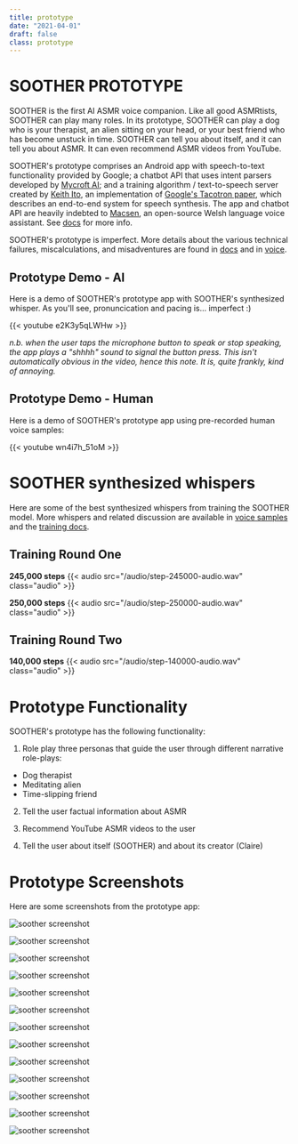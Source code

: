 ```yaml
---
title: prototype
date: "2021-04-01"
draft: false
class: prototype
---
```


# SOOTHER PROTOTYPE

SOOTHER is the first AI ASMR voice companion. Like all good ASMRtists, SOOTHER can play many roles. In its prototype, SOOTHER can play a dog who is your therapist, an alien sitting on your head, or your best friend who has become unstuck in time. SOOTHER can tell you about itself, and it can tell you about ASMR. It can even recommend ASMR videos from YouTube. 

SOOTHER's prototype comprises an Android app with speech-to-text functionality provided by Google; a chatbot API that uses intent parsers developed by [Mycroft AI](https://mycroft-ai.gitbook.io/docs/skill-development/user-interaction/intents); and a training algorithm / text-to-speech server created by [Keith Ito](https://github.com/keithito/tacotron), an implementation of [Google's Tacotron paper](https://google.github.io/tacotron/), which describes an end-to-end system for speech synthesis. The app and chatbot API are heavily indebted to [Macsen](http://techiaith.cymru/packages/macsen/?lang=en), an open-source Welsh language voice assistant. See [docs](/docs) for more info. 

SOOTHER's prototype is imperfect. More details about the various technical failures, miscalculations, and misadventures are found in [docs](/docs) and in [voice](/voice/002-soother-training-samples). 

## Prototype Demo - AI

Here is a demo of SOOTHER's prototype app with SOOTHER's synthesized whisper. As you'll see, pronuncication and pacing is... imperfect :) 

{{< youtube e2K3y5qLWHw >}}

*n.b. when the user taps the microphone button to speak or stop speaking, the app plays a "shhhh" sound to signal the button press. This isn't automatically obvious in the video, hence this note. It is, quite frankly, kind of annoying.*

## Prototype Demo - Human

Here is a demo of SOOTHER's prototype app using pre-recorded human voice samples: 

{{< youtube wn4i7h_51oM >}}

# SOOTHER synthesized whispers

Here are some of the best synthesized whispers from training the SOOTHER model. More whispers and related discussion are available in [voice samples](/voice/002-soother-training-samples) and the [training docs](/docs/002-training-soother).

## Training Round One

**245,000 steps**
{{< audio src="/audio/step-245000-audio.wav" class="audio" >}}

**250,000 steps**
{{< audio src="/audio/step-250000-audio.wav" class="audio" >}}

## Training Round Two

**140,000 steps**
{{< audio src="/audio/step-140000-audio.wav" class="audio" >}}

# Prototype Functionality

SOOTHER's prototype has the following functionality:

1. Role play three personas that guide the user through different narrative role-plays: 
- Dog therapist
- Meditating alien
- Time-slipping friend
2. Tell the user factual information about ASMR 

3. Recommend YouTube ASMR videos to the user

4. Tell the user about itself (SOOTHER) and about its creator (Claire)


# Prototype Screenshots

Here are some screenshots from the prototype app: 

![soother screenshot](/images/soother_screenshot_16.png)

![soother screenshot](/images/soother_screenshot_12.png)

![soother screenshot](/images/soother_screenshot_11.png)

![soother screenshot](/images/soother_screenshot_10.png)

![soother screenshot](/images/soother_screenshot_09.png)

![soother screenshot](/images/soother_screenshot_08.png)

![soother screenshot](/images/soother_screenshot_07.png)

![soother screenshot](/images/soother_screenshot_06.png)

![soother screenshot](/images/soother_screenshot_05.png)

![soother screenshot](/images/soother_screenshot_04.png)

![soother screenshot](/images/soother_screenshot_03.png)

![soother screenshot](/images/soother_screenshot_02.png)

![soother screenshot](/images/soother_screenshot_01.png)


